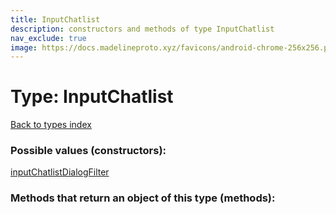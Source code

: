 ```yaml
---
title: InputChatlist
description: constructors and methods of type InputChatlist
nav_exclude: true
image: https://docs.madelineproto.xyz/favicons/android-chrome-256x256.png
---
```

# Type: InputChatlist
[Back to types index](index.html)



### Possible values (constructors):

[inputChatlistDialogFilter](/API_docs/constructors/inputChatlistDialogFilter.html)  



### Methods that return an object of this type (methods):



